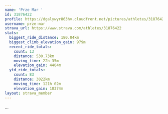 ```yaml
---
name: 'Prze Mar '
id: 31876422
profile: https://dgalywyr863hv.cloudfront.net/pictures/athletes/31876422/22548952/3/large.jpg
username: prze-mar
strava_url: https://www.strava.com/athletes/31876422
stats:
  biggest_ride_distance: 180.04km
  biggest_climb_elevation_gain: 979m
  recent_ride_totals:
    count: 13
    distance: 530.73km
    moving_time: 22h 35m
    elevation_gain: 4404m
  ytd_ride_totals:
    count: 83
    distance: 3022km
    moving_time: 121h 02m
    elevation_gain: 18374m
layout: strava_member
--- 
```

...

